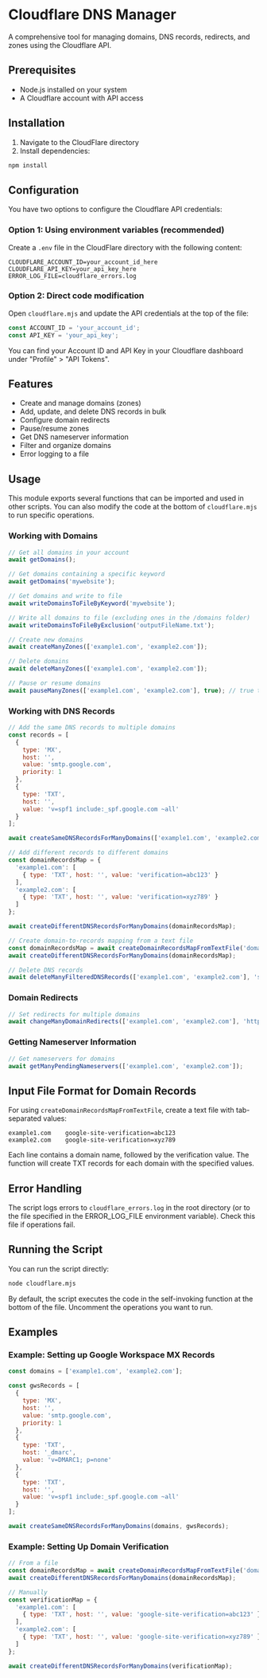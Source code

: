 # Cloudflare DNS Manager

A comprehensive tool for managing domains, DNS records, redirects, and zones using the Cloudflare API.

## Prerequisites

- Node.js installed on your system
- A Cloudflare account with API access

## Installation

1. Navigate to the CloudFlare directory
2. Install dependencies:

```bash
npm install
```

## Configuration

You have two options to configure the Cloudflare API credentials:

### Option 1: Using environment variables (recommended)

Create a `.env` file in the CloudFlare directory with the following content:

```
CLOUDFLARE_ACCOUNT_ID=your_account_id_here
CLOUDFLARE_API_KEY=your_api_key_here
ERROR_LOG_FILE=cloudflare_errors.log
```

### Option 2: Direct code modification

Open `cloudflare.mjs` and update the API credentials at the top of the file:

```javascript
const ACCOUNT_ID = 'your_account_id';
const API_KEY = 'your_api_key';
```

You can find your Account ID and API Key in your Cloudflare dashboard under "Profile" > "API Tokens".

## Features

- Create and manage domains (zones)
- Add, update, and delete DNS records in bulk
- Configure domain redirects
- Pause/resume zones
- Get DNS nameserver information
- Filter and organize domains
- Error logging to a file

## Usage

This module exports several functions that can be imported and used in other scripts. You can also modify the code at the bottom of `cloudflare.mjs` to run specific operations.

### Working with Domains

```javascript
// Get all domains in your account
await getDomains();

// Get domains containing a specific keyword
await getDomains('mywebsite');

// Get domains and write to file
await writeDomainsToFileByKeyword('mywebsite');

// Write all domains to file (excluding ones in the /domains folder)
await writeDomainsToFileByExclusion('outputFileName.txt');

// Create new domains
await createManyZones(['example1.com', 'example2.com']);

// Delete domains
await deleteManyZones(['example1.com', 'example2.com']);

// Pause or resume domains
await pauseManyZones(['example1.com', 'example2.com'], true); // true to pause, false to resume
```

### Working with DNS Records

```javascript
// Add the same DNS records to multiple domains
const records = [
  {
    type: 'MX',
    host: '',
    value: 'smtp.google.com',
    priority: 1
  },
  {
    type: 'TXT',
    host: '',
    value: 'v=spf1 include:_spf.google.com ~all'
  }
];

await createSameDNSRecordsForManyDomains(['example1.com', 'example2.com'], records);

// Add different records to different domains
const domainRecordsMap = {
  'example1.com': [
    { type: 'TXT', host: '', value: 'verification=abc123' }
  ],
  'example2.com': [
    { type: 'TXT', host: '', value: 'verification=xyz789' }
  ]
};

await createDifferentDNSRecordsForManyDomains(domainRecordsMap);

// Create domain-to-records mapping from a text file
const domainRecordsMap = await createDomainRecordsMapFromTextFile('domains.txt');
await createDifferentDNSRecordsForManyDomains(domainRecordsMap);

// Delete DNS records
await deleteManyFilteredDNSRecords(['example1.com', 'example2.com'], 'spf', 'TXT');
```

### Domain Redirects

```javascript
// Set redirects for multiple domains
await changeManyDomainRedirects(['example1.com', 'example2.com'], 'https://destination.com');
```

### Getting Nameserver Information

```javascript
// Get nameservers for domains
await getManyPendingNameservers(['example1.com', 'example2.com']);
```

## Input File Format for Domain Records

For using `createDomainRecordsMapFromTextFile`, create a text file with tab-separated values:

```
example1.com    google-site-verification=abc123
example2.com    google-site-verification=xyz789
```

Each line contains a domain name, followed by the verification value. The function will create TXT records for each domain with the specified values.

## Error Handling

The script logs errors to `cloudflare_errors.log` in the root directory (or to the file specified in the ERROR_LOG_FILE environment variable). Check this file if operations fail.

## Running the Script

You can run the script directly:

```bash
node cloudflare.mjs
```

By default, the script executes the code in the self-invoking function at the bottom of the file. Uncomment the operations you want to run.

## Examples

### Example: Setting up Google Workspace MX Records

```javascript
const domains = ['example1.com', 'example2.com'];

const gwsRecords = [
  {
    type: 'MX',
    host: '',
    value: 'smtp.google.com',
    priority: 1
  },
  {
    type: 'TXT',
    host: '_dmarc',
    value: 'v=DMARC1; p=none'
  },
  {
    type: 'TXT',
    host: '',
    value: 'v=spf1 include:_spf.google.com ~all'
  }
];

await createSameDNSRecordsForManyDomains(domains, gwsRecords);
```

### Example: Setting Up Domain Verification

```javascript
// From a file
const domainRecordsMap = await createDomainRecordsMapFromTextFile('domains.txt');
await createDifferentDNSRecordsForManyDomains(domainRecordsMap);

// Manually
const verificationMap = {
  'example1.com': [
    { type: 'TXT', host: '', value: 'google-site-verification=abc123' }
  ],
  'example2.com': [
    { type: 'TXT', host: '', value: 'google-site-verification=xyz789' }
  ]
};

await createDifferentDNSRecordsForManyDomains(verificationMap);
``` 